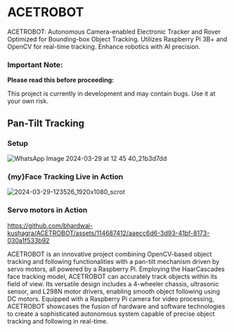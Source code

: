# ACETROBOT
ACETROBOT: Autonomous Camera-enabled Electronic Tracker and Rover Optimized for Bounding-box Object Tracking. Utilizes Raspberry Pi 3B+ and OpenCV for real-time tracking. Enhance robotics with AI precision.
### Important Note:

**Please read this before proceeding:**

This project is currently in development and may contain bugs. Use it at your own risk.

## Pan-Tilt Tracking
### Setup
![WhatsApp Image 2024-03-29 at 12 45 40_21b3d7dd](https://github.com/bhardwaj-kushagra/ACETROBOT/assets/114687412/de50e322-765f-4840-aa5f-07450ecb2516)
### {my}Face Tracking Live in Action
![2024-03-29-123526_1920x1080_scrot](https://github.com/bhardwaj-kushagra/ACETROBOT/assets/114687412/e8bcbad1-d722-4dd9-8eb9-33f1401c763c)
### Servo motors in Action
https://github.com/bhardwaj-kushagra/ACETROBOT/assets/114687412/aaecc6d6-3d93-41bf-8173-030a1f533b92



ACETROBOT is an innovative project combining OpenCV-based object tracking and following functionalities with a pan-tilt mechanism driven by servo motors, all powered by a Raspberry Pi. Employing the HaarCascades face tracking model, ACETROBOT can accurately track objects within its field of view. Its versatile design includes a 4-wheeler chassis, ultrasonic sensor, and L298N motor drivers, enabling smooth object following using DC motors. Equipped with a Raspberry Pi camera for video processing, ACETROBOT showcases the fusion of hardware and software technologies to create a sophisticated autonomous system capable of precise object tracking and following in real-time.


